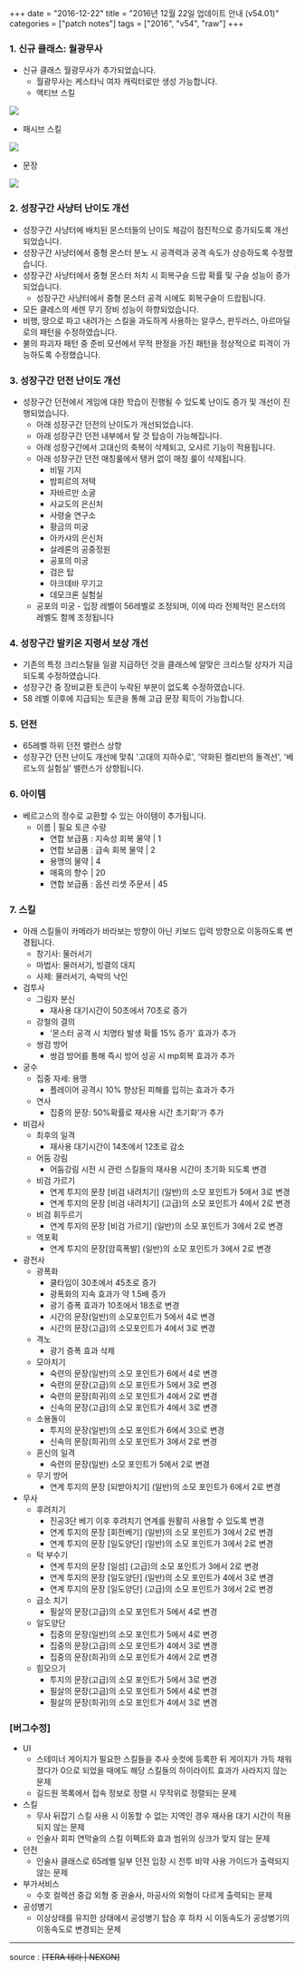 +++
date = "2016-12-22"
title = "2016년 12월 22일 업데이트 안내 (v54.01)"
categories = ["patch notes"]
tags = ["2016", "v54", "raw"]
+++

### 1. 신규 클래스: 월광무사 
- 신규 클래스 월광무사가 추가되었습니다.
  - 월광무사는 케스타닉 여자 캐릭터로만 생성 가능합니다.
  - 액티브 스킬

![](/images/patch/v54-01_1.png)

  - 패시브 스킬

![](/images/patch/v54-01_3.png)

  - 문장

![](/images/patch/v54-01_3.png)

### 2. 성장구간 사냥터 난이도 개선 
- 성장구간 사냥터에 배치된 몬스터들의 난이도 체감이 점진적으로 증가되도록 개선되었습니다.
- 성장구간 사냥터에서 중형 몬스터 분노 시 공격력과 공격 속도가 상승하도록 수정했습니다.
- 성장구간 사냥터에서 중형 몬스터 처치 시 회복구슬 드랍 확률 및 구슬 성능이 증가되었습니다.
  - 성장구간 사냥터에서 중형 몬스터 공격 시에도 회복구슬이 드랍됩니다.
- 모든 클레스의 세렌 무기 장비 성능이 하향되었습니다.
- 비행, 땅으로 파고 내려가는 스킬을 과도하게 사용하는 알쿠스, 판두러스, 아르마딜로의 패턴을 수정하였습니다.
- 불의 파괴자 패턴 중 준비 모션에서 무적 판정을 가진 패턴을 정상적으로 피격이 가능하도록 수정했습니다.

### 3. 성장구간 던전 난이도 개선 
- 성장구간 던전에서 게임에 대한 학습이 진행될 수 있도록 난이도 증가 및 개선이 진행되었습니다.
  - 아래 성장구간 던전의 난이도가 개선되었습니다.
  - 아래 성장구간 던전 내부에서 탈 것 탑승이 가능해집니다.
  - 아래 성장구간에서 고대신의 축복이 삭제되고, 오샤르 기능이 적용됩니다.
  - 아래 성장구간 던전 매칭룰에서 탱커 없이 매칭 룰이 삭제됩니다.
    - 비밀 기지
    - 밤피르의 저택
    - 자바르만 소굴
    - 사교도의 은신처
    - 사령술 연구소
    - 황금의 미궁
    - 아카샤의 은신처
    - 살레론의 공중정원
    - 공포의 미궁
    - 검은 탑
    - 아크데바 무기고
    - 데모크론 실험실
  - 공포의 미궁 - 입장 레벨이 56레벨로 조정되며, 이에 따라 전체적인 몬스터의 레벨도 함께 조정됩니다 

### 4. 성장구간 발키온 지령서 보상 개선 
- 기존의 특정 크리스탈을 일괄 지급하던 것을 클래스에 알맞은 크리스탈 상자가 지급되도록 수정하였습니다.
- 성장구간 중 장비교환 토큰이 누락된 부분이 없도록 수정하였습니다.
- 58 레벨 이후에 지급되는 토큰을 통해 고급 문장 획득이 가능합니다.

### 5. 던전
- 65레벨 하위 던전 밸런스 상향 
- 성장구간 던전 난이도 개선에 맞춰 '고대의 지하수로', '약화된 켈리반의 돌격선', '베르노의 실험실' 밸런스가 상향됩니다.

### 6. 아이템
- 베르고스의 정수로 교환할 수 있는 아이템이 추가됩니다.
  - 이름 | 필요 토큰 수량
    - 연합 보급품 : 지속성 회복 물약 | 1
    - 연합 보급품 : 급속 회복 물약 | 2
    - 용맹의 물약 | 4
    - 매혹의 향수 | 20
    - 연합 보급품 : 옵션 리셋 주문서 | 45

### 7. 스킬
- 아래 스킬들이 카메라가 바라보는 방향이 아닌 키보드 입력 방향으로 이동하도록 변경됩니다.
  - 창기사: 물러서기
  - 마법사: 물러서기, 빙결의 대지 
  - 사제: 물러서기, 속박의 낙인 
- 검투사
  - 그림자 분신
    - 재사용 대기시간이 50초에서 70초로 증가 
  - 강철의 결의
    - '몬스터 공격 시 치명타 발생 확률 15% 증가' 효과가 추가 
  - 쌍검 방어
    - 쌍검 방어를 통해 즉시 방어 성공 시 mp회복 효과가 추가 
- 궁수
  - 집중 자세: 용맹
    - 플레이어 공격시 10% 향상된 피해를 입히는 효과가 추가 
  - 연사
    - 집중의 문장: 50%확률로 재사용 시간 초기화'가 추가 
- 비검사
  - 최후의 일격
    - 재사용 대기시간이 14초에서 12초로 감소 
  - 어둠 강림
    - 어둠강림 시전 시 관련 스킬들의 재사용 시간이 초기화 되도록 변경 
  - 비검 가르기
    - 연계 투지의 문장 [비검 내려치기] (일반)의 소모 포인트가 5에서 3로 변경
    - 연계 투지의 문장 [비검 내려치기] (고급)의 소모 포인트가 4에서 2로 변경 
  - 비검 휘두르기
    - 연계 투지의 문장 [비검 가르기] (일반)의 소모 포인트가 3에서 2로 변경 
  - 역포획
    - 연계 투지의 문장[암흑폭발] (일반)의 소모 포인트가 3에서 2로 변경 
- 광전사
  - 광폭화
    - 쿨타임이 30초에서 45초로 증가 
    - 광폭화의 지속 효과가 약 1.5배 증가 
    - 광기 증폭 효과가 10초에서 18초로 변경 
    - 시간의 문장(일반)의 소모포인트가 5에서 4로 변경 
    - 시간의 문장(고급)의 소모포인트가 4에서 3로 변경 
  - 격노
    - 광기 증폭 효과 삭제 
  - 모아치기
    - 숙련의 문장(일반)의 소모 포인트가 6에서 4로 변경 
    - 숙련의 문장(고급)의 소모 포인트가 5에서 3로 변경 
    - 숙련의 문장(희귀)의 소모 포인트가 4에서 2로 변경 
    - 신속의 문장(고급)의 소모 포인트가 4에서 3로 변경 
  - 소용돌이
    - 투지의 문장(일반)의 소모 포인트가 6에서 3으로 변경 
    - 신속의 문장(희귀)의 소모 포인트가 3에서 2로 변경 
  - 혼신의 일격
    - 숙련의 문장(일반) 소모 포인트가 5에서 2로 변경 
  - 무기 방어
    - 연계 투지의 문장 [되받아치기] (일반)의 소모 포인트가 6에서 2로 변경 
- 무사
  - 후려치기
    - 진공3단 베기 이후 후려치기 연계를 원활히 사용할 수 있도록 변경 
    - 연계 투지의 문장 [회전베기] (일반)의 소모 포인트가 3에서 2로 변경 
    - 연계 투지의 문장 [일도양단] (일반)의 소모 포인트가 3에서 2로 변경 
  - 턱 부수기
    - 연계 투지의 문장 [일섬] (고급)의 소모 포인트가 3에서 2로 변경 
    - 연계 투지의 문장 [일도양단] (일반)의 소모 포인트가 4에서 3로 변경 
    - 연계 투지의 문장 [일도양단] (고급)의 소모 포인트가 3에서 2로 변경 
  - 급소 치기
    - 필살의 문장(고급)의 소모 포인트가 5에서 4로 변경 
  - 일도양단
    - 집중의 문장(일반)의 소모 포인트가 5에서 4로 변경 
    - 집중의 문장(고급)의 소모 포인트가 4에서 3로 변경 
    - 집중의 문장(희귀)의 소모 포인트가 4에서 2로 변경 
  - 힘모으기
    - 투지의 문장(고급)의 소모 포인트가 5에서 3로 변경 
    - 필살의 문장(고급)의 소모 포인트가 5에서 4로 변경 
    - 필살의 문장(희귀)의 소모 포인트가 4에서 3로 변경

### [버그수정]
- UI
  - 스테미너 게이지가 필요한 스킬들을 추사 숏컷에 등록한 뒤 게이지가 가득 채워졌다가 0으로 되었을 때에도 해당 스킬들의 하이라이트 효과가 사라지지 않는 문제 
  - 길드원 목록에서 접속 정보로 정렬 시 무작위로 정렬되는 문제 
- 스킬
  - 무사 뒤잡기 스킬 사용 시 이동할 수 없는 지역인 경우 재사용 대기 시간이 적용되지 않는 문제 
  - 인술사 회피 연막술의 스킬 이펙트와 효과 범위의 싱크가 맞지 않는 문제 
- 던전
  - 인술사 클래스로 65레벨 일부 던전 입장 시 전투 비약 사용 가이드가 출력되지 않는 문제 
- 부가서비스
  - 수호 컬렉션 중갑 외형 중 권술사, 마공사의 외형이 다르게 출력되는 문제 
- 공성병기
  - 이상상태를 유지한 상태에서 공성병기 탑승 후 하차 시 이동속도가 공성병기의 이동속도로 변경되는 문제 

----

source : ~~[TERA 테라 | NEXON]~~
